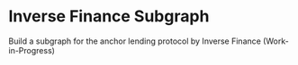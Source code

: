 # Inverse Finance Subgraph

Build a subgraph for the anchor lending protocol by Inverse Finance (Work-in-Progress)
